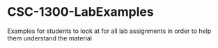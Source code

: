 # CSC-1300-LabExamples
Examples for students to look at for all lab assignments in order to help them understand the material
